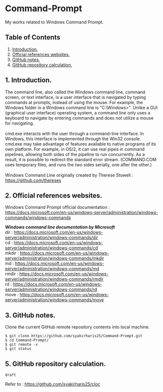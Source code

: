# Command-Prompt
My works related to Windows Command Prompt.

## Table of Contents
1. [Introduction.](#introduction)
2. [Official references websites.](#references)
3. [GitHub notes.](#github)
4. [GitHub repository calculation.](#calculation)

<a name="introduction"></a>
## 1. Introduction.
The command line, also called the Windows command line, command screen, or text interface, is a user interface that is navigated by typing commands at prompts, instead of using the mouse. For example, the Windows folder in a Windows command line is "C:\Windows>". Unlike a GUI (graphical user interface) operating system, a command line only uses a keyboard to navigate by entering commands and does not utilize a mouse for navigating.
<br /><br />
cmd.exe interacts with the user through a command-line interface. In Windows, this interface is implemented through the Win32 console. cmd.exe may take advantage of features available to native programs of its own platform. For example, in OS/2, it can use real pipes in command pipelines, allowing both sides of the pipeline to run concurrently. As a result, it is possible to redirect the standard error stream. (COMMAND.COM uses temporary files, and runs the two sides serially, one after the other.)
<br /><br />
Windows Command Line originally created by Therese Stowell : https://github.com/thereses <br />

<a name="references"></a>
## 2. Official references websites. 
Windows Command Prompt official documentation : https://docs.microsoft.com/en-us/windows-server/administration/windows-commands/windows-commands <br />

**_Windows command line documentation by Microsoft_** <br />
dir : https://docs.microsoft.com/en-us/windows-server/administration/windows-commands/dir <br />
cd : https://docs.microsoft.com/en-us/windows-server/administration/windows-commands/cd <br />
mkdir : https://docs.microsoft.com/en-us/windows-server/administration/windows-commands/mkdir <br />
md : https://docs.microsoft.com/en-us/windows-server/administration/windows-commands/md <br />
rmdir : https://docs.microsoft.com/en-us/windows-server/administration/windows-commands/rmdir <br />
rd : https://docs.microsoft.com/en-us/windows-server/administration/windows-commands/rd <br />
move : https://docs.microsoft.com/en-us/windows-server/administration/windows-commands/move <br />

<a name="github"></a>
## 3. GitHub notes.
Clone the current GitHub remote repository contents into local machine.
```
$ git clone https://github.com/syakirharis25/Command-Prompt.git
$ cd Command-Prompt/
$ git remote -v
$ git status
```

<a name="calculation"></a>
## 5. GitHub repository calculation.
```
draft
```
Refer to : https://github.com/syakirharis25/cloc
